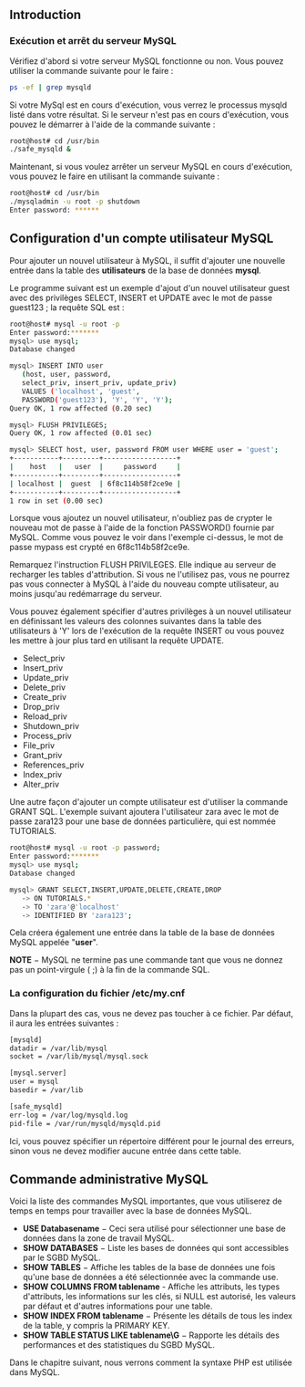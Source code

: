 ## Introduction

### Exécution et arrêt du serveur MySQL

Vérifiez d'abord si votre serveur MySQL fonctionne ou non. Vous pouvez utiliser la commande suivante pour le faire :

``` bash
ps -ef | grep mysqld
```

Si votre MySql est en cours d'exécution, vous verrez le processus mysqld listé dans votre résultat. Si le serveur n'est 
pas en cours d'exécution, vous pouvez le démarrer à l'aide de la commande suivante :

``` bash
root@host# cd /usr/bin
./safe_mysqld &
```

Maintenant, si vous voulez arrêter un serveur MySQL en cours d'exécution, vous pouvez le faire en utilisant la 
commande suivante :

``` bash
root@host# cd /usr/bin
./mysqladmin -u root -p shutdown
Enter password: ******
```

## Configuration d'un compte utilisateur MySQL

Pour ajouter un nouvel utilisateur à MySQL, il suffit d'ajouter une nouvelle entrée dans la table des **utilisateurs**
de la base de données **mysql**.

Le programme suivant est un exemple d'ajout d'un nouvel utilisateur guest avec des privilèges SELECT, INSERT et UPDATE 
avec le mot de passe guest123 ; la requête SQL est :

``` bash
root@host# mysql -u root -p
Enter password:*******
mysql> use mysql;
Database changed

mysql> INSERT INTO user 
   (host, user, password, 
   select_priv, insert_priv, update_priv) 
   VALUES ('localhost', 'guest', 
   PASSWORD('guest123'), 'Y', 'Y', 'Y');
Query OK, 1 row affected (0.20 sec)

mysql> FLUSH PRIVILEGES;
Query OK, 1 row affected (0.01 sec)

mysql> SELECT host, user, password FROM user WHERE user = 'guest';
+-----------+---------+------------------+
|    host   |   user  |     password     |    
+-----------+---------+------------------+
| localhost |  guest  | 6f8c114b58f2ce9e |
+-----------+---------+------------------+
1 row in set (0.00 sec)
```

Lorsque vous ajoutez un nouvel utilisateur, n'oubliez pas de crypter le nouveau mot de passe à l'aide de la fonction 
PASSWORD() fournie par MySQL. Comme vous pouvez le voir dans l'exemple ci-dessus, le mot de passe mypass est crypté en
6f8c114b58f2ce9e.

Remarquez l'instruction FLUSH PRIVILEGES. Elle indique au serveur de recharger les tables d'attribution. Si vous ne 
l'utilisez pas, vous ne pourrez pas vous connecter à MySQL à l'aide du nouveau compte utilisateur, au moins jusqu'au 
redémarrage du serveur.

Vous pouvez également spécifier d'autres privilèges à un nouvel utilisateur en définissant les valeurs des colonnes
suivantes dans la table des utilisateurs à 'Y' lors de l'exécution de la requête INSERT ou vous pouvez les mettre à
jour plus tard en utilisant la requête UPDATE.

  - Select_priv
  - Insert_priv
  - Update_priv
  - Delete_priv
  - Create_priv
  - Drop_priv
  - Reload_priv
  - Shutdown_priv
  - Process_priv
  - File_priv
  - Grant_priv
  - References_priv
  - Index_priv
  - Alter_priv

Une autre façon d'ajouter un compte utilisateur est d'utiliser la commande GRANT SQL. L'exemple suivant ajoutera 
l'utilisateur zara avec le mot de passe zara123 pour une base de données particulière, qui est nommée TUTORIALS.

``` bash
root@host# mysql -u root -p password;
Enter password:*******
mysql> use mysql;
Database changed

mysql> GRANT SELECT,INSERT,UPDATE,DELETE,CREATE,DROP
   -> ON TUTORIALS.*
   -> TO 'zara'@'localhost'
   -> IDENTIFIED BY 'zara123';
```

Cela créera également une entrée dans la table de la base de données MySQL appelée "**user**".

**NOTE** − MySQL ne termine pas une commande tant que vous ne donnez pas un point-virgule ( ;) à la fin de la 
commande SQL.

### La configuration du fichier /etc/my.cnf

Dans la plupart des cas, vous ne devez pas toucher à ce fichier. Par défaut, il aura les entrées suivantes :

``` bash
[mysqld]
datadir = /var/lib/mysql
socket = /var/lib/mysql/mysql.sock

[mysql.server]
user = mysql
basedir = /var/lib

[safe_mysqld]
err-log = /var/log/mysqld.log
pid-file = /var/run/mysqld/mysqld.pid
```

Ici, vous pouvez spécifier un répertoire différent pour le journal des erreurs, sinon vous ne devez modifier
aucune entrée dans cette table.

## Commande administrative MySQL

Voici la liste des commandes MySQL importantes, que vous utiliserez de temps en temps pour travailler avec la 
base de données MySQL.

  - **USE Databasename** − Ceci sera utilisé pour sélectionner une base de données dans la zone de travail MySQL.
  - **SHOW DATABASES** − Liste les bases de données qui sont accessibles par le SGBD MySQL.
  - **SHOW TABLES** − Affiche les tables de la base de données une fois qu'une base de données a été sélectionnée avec la commande use.
  - **SHOW COLUMNS FROM tablename** - Affiche les attributs, les types d'attributs, les informations sur les clés, si NULL est autorisé, les valeurs par défaut et d'autres informations pour une table.
  - **SHOW INDEX FROM tablename** − Présente les détails de tous les index de la table, y compris la PRIMARY KEY.
  - **SHOW TABLE STATUS LIKE tablename\G** − Rapporte les détails des performances et des statistiques du SGBD MySQL.

Dans le chapitre suivant, nous verrons comment la syntaxe PHP est utilisée dans MySQL.